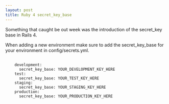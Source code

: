 ```yaml
---
layout: post
title: Ruby 4 secret_key_base
---
```


Something that caught be out week was the introduction of the secret_key base in Rails 4. 

When adding a new environment make sure to add the secret_key_base for your environment in config/secrets.yml.  
<pre>
  <code class="ruby">
    development:
      secret_key_base: YOUR_DEVELOPMENT_KEY_HERE
    test:
      secret_key_base: YOUR_TEST_KEY_HERE
    staging:
      secret_key_base: YOUR_STAGING_KEY_HERE
    production:
      secret_key_base: YOUR_PRODUCTION_KEY_HERE
  </code>
</pre>
